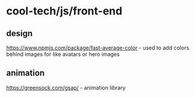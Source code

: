# cool-tech/js/front-end

## design

https://www.npmjs.com/package/fast-average-color - used to add colors behind images for like avatars or hero images

## animation

https://greensock.com/gsap/ - animation library
